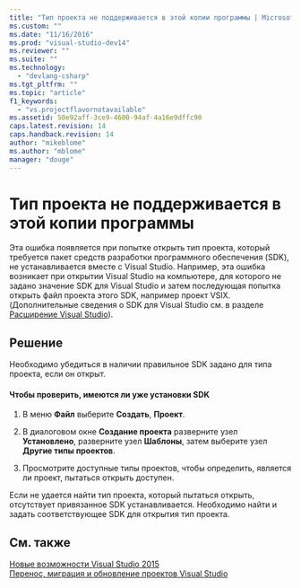 ```yaml
---
title: "Тип проекта не поддерживается в этой копии программы | Microsoft Docs"
ms.custom: ""
ms.date: "11/16/2016"
ms.prod: "visual-studio-dev14"
ms.reviewer: ""
ms.suite: ""
ms.technology: 
  - "devlang-csharp"
ms.tgt_pltfrm: ""
ms.topic: "article"
f1_keywords: 
  - "vs.projectflavornotavailable"
ms.assetid: 50e92aff-3ce9-4600-94af-4a16e9dffc90
caps.latest.revision: 14
caps.handback.revision: 14
author: "mikeblome"
ms.author: "mblome"
manager: "douge"
---
```

# Тип проекта не поддерживается в этой копии программы
Эта ошибка появляется при попытке открыть тип проекта, который требуется пакет средств разработки программного обеспечения \(SDK\), не устанавливается вместе с Visual Studio.  Например, эта ошибка возникает при открытии Visual Studio на компьютере, для которого не задано значение SDK для Visual Studio и затем последующая попытка открыть файл проекта этого SDK, например проект VSIX. \(Дополнительные сведения о SDK для Visual Studio см. в разделе [Расширение Visual Studio](http://go.microsoft.com/fwlink/?LinkID=64968)\).  
  
## Решение  
 Необходимо убедиться в наличии правильное SDK задано для типа проекта, если он открыт.  
  
#### Чтобы проверить, имеются ли уже установки SDK  
  
1.  В меню **Файл** выберите **Создать**, **Проект**.  
  
2.  В диалоговом окне **Создание проекта** разверните узел **Установлено**, разверните узел **Шаблоны**, затем выберите узел **Другие типы проектов**.  
  
3.  Просмотрите доступные типы проектов, чтобы определить, является ли проект, пытаться открыть доступен.  
  
 Если не удается найти тип проекта, который пытаться открыть, отсутствует привязанное SDK устанавливается.  Необходимо найти и задать соответствующее SDK для открытия тип проекта.  
  
## См. также  
 [Новые возможности Visual Studio 2015](../Topic/What's%20New%20in%20Visual%20Studio%202015.md)   
 [Перенос, миграция и обновление проектов Visual Studio](../Topic/Porting,%20Migrating,%20and%20Upgrading%20Visual%20Studio%20Projects.md)